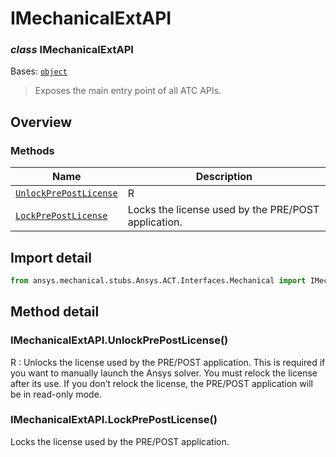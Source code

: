 # IMechanicalExtAPI

<a id="IMechanicalExtAPI"></a>

### *class* IMechanicalExtAPI

Bases: [`object`](https://docs.python.org/3/library/functions.html#object)

> Exposes the main entry point of all ATC APIs.

> <!-- !! processed by numpydoc !! -->

<a id="overview"></a>

## Overview

### Methods

| Name | Description |
|---------------------------------------------------------------------|-----------------------------------------------------|
| [`UnlockPrePostLicense`](#IMechanicalExtAPI.UnlockPrePostLicense)   | R                                                   |
| [`LockPrePostLicense`](#IMechanicalExtAPI.LockPrePostLicense)       | Locks the license used by the PRE/POST application. |

<a id="import-detail"></a>

## Import detail

```python
from ansys.mechanical.stubs.Ansys.ACT.Interfaces.Mechanical import IMechanicalExtAPI
```

<a id="method-detail"></a>

## Method detail

<a id="IMechanicalExtAPI.UnlockPrePostLicense"></a>

### IMechanicalExtAPI.UnlockPrePostLicense()

R
: Unlocks the license used by the PRE/POST application. This is required if you want to manually launch the Ansys solver.
  You must relock the license after its use. If you don’t relock the license, the PRE/POST application will be in read-only mode.

<!-- !! processed by numpydoc !! -->

<a id="IMechanicalExtAPI.LockPrePostLicense"></a>

### IMechanicalExtAPI.LockPrePostLicense()

Locks the license used by the PRE/POST application.

<!-- !! processed by numpydoc !! -->
